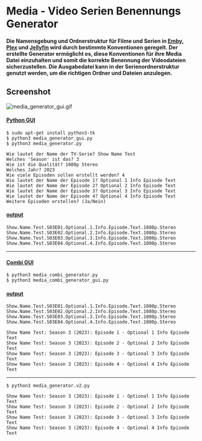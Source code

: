 # Media - Video Serien Benennungs Generator

#### Die Namensgebung und Ordnerstruktur für Filme und Serien in [Emby](https://emby.media/support/articles/TV-Naming.html#episode-naming-conventions), [Plex](https://support.plex.tv/articles/naming-and-organizing-your-tv-show-files/#toc-0) und [Jellyfin](https://jellyfin.org/docs/general/server/media/shows) wird durch bestimmte Konventionen geregelt. Der erstellte Generator ermöglicht es, diese Konventionen für ihre Media Datei einzuhalten und somit die korrekte Benennung der Videodateien sicherzustellen. Die Ausgabedatei kann in der Serienordnerstruktur genutzt werden, um die richtigen Ordner und Dateien anzulegen. 
## Screenshot
![media_generator_gui.gif](https://github.com/Morpheus2018/media_generator/blob/main/media_generator_gui.gif)

#### [Python GUI](https://github.com/Morpheus2018/media_generator/blob/main/GUI/media_generator_gui.py)
```
$ sudo apt-get install python3-tk
$ python3 media_generator_gui.py
$ python3 media_generator.py
```
```
Wie lautet der Name der TV-Serie? Show Name Test
Welches 'Season' ist das? 3
Wie ist die Qualität? 1080p Stereo
Welches Jahr? 2023
Wie viele Episoden sollen erstellt werden? 4
Wie lautet der Name der Episode 1? Optional 1 Info Episode Text
Wie lautet der Name der Episode 2? Optional 2 Info Episode Text
Wie lautet der Name der Episode 3? Optional 3 Info Episode Text
Wie lautet der Name der Episode 4? Optional 4 Info Episode Text
Weitere Episoden erstellen? (Ja/Nein) 
```
#### [output](https://github.com/Morpheus2018/media_generator/blob/main/Show%20Name%20Test%20(2023)/Staffel%203/Show.Name.Test.S03.txt)
```
Show.Name.Test.S03E01.Optional.1.Info.Episode.Text.1080p.Stereo
Show.Name.Test.S03E02.Optional.2.Info.Episode.Text.1080p.Stereo
Show.Name.Test.S03E03.Optional.3.Info.Episode.Text.1080p.Stereo
Show.Name.Test.S03E04.Optional.4.Info.Episode.Text.1080p.Stereo
```
***
#### [Combi GUI](https://github.com/Morpheus2018/media_generator/blob/main/GUI/media_combi_generator_gui.py)
```
$ python3 media_combi_generator.py
$ python3 media_combi_generator_gui.py
```
#### [output](https://github.com/Morpheus2018/media_generator/blob/main/GUI/Show%20Name%20Test%20(2023)/Staffel%203/Show.Name.Test.S03.txt)

```
Show.Name.Test.S03E01.Optional.1.Info.Episode.Text.1080p.Stereo
Show.Name.Test.S03E02.Optional.2.Info.Episode.Text.1080p.Stereo
Show.Name.Test.S03E03.Optional.3.Info.Episode.Text.1080p.Stereo
Show.Name.Test.S03E04.Optional.4.Info.Episode.Text.1080p.Stereo

Show Name Test: Season 3 (2023): Episode 1 - Optional 1 Info Episode Text
Show Name Test: Season 3 (2023): Episode 2 - Optional 2 Info Episode Text
Show Name Test: Season 3 (2023): Episode 3 - Optional 3 Info Episode Text
Show Name Test: Season 3 (2023): Episode 4 - Optional 4 Info Episode Text
```
***
```
$ python3 media_generator.v2.py
```
```
Show Name Test: Season 3 (2023): Episode 1 - Optional 1 Info Episode Text
Show Name Test: Season 3 (2023): Episode 2 - Optional 2 Info Episode Text
Show Name Test: Season 3 (2023): Episode 3 - Optional 3 Info Episode Text
Show Name Test: Season 3 (2023): Episode 4 - Optional 4 Info Episode Text
```